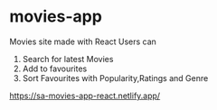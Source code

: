 # movies-app

Movies site made with React
Users can

1. Search for latest Movies
2. Add to favourites
3. Sort Favourites with Popularity,Ratings and Genre


https://sa-movies-app-react.netlify.app/
